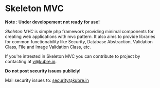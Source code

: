 # Skeleton MVC
**Note : Under developement not ready for use!**

*Skeleton MVC* is simple php framework providing minimal components for creating web applications with mvc pattern. It also aims to provide libraries for common functionability like Security, Database Abstraction, Validation Class, File and Image Validation Class, etc.

If you're intrested in Skeleton MVC you can contribute to project by contacting at v@kubre.in.

**Do not post security issues publicly!**

Mail security issues to: security@kubre.in